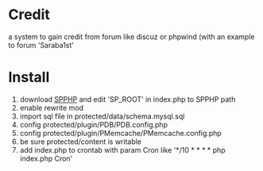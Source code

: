 Credit
======

a system to gain credit from forum like discuz or phpwind (with an example to forum 'Saraba1st'

# Install
1. download [SPPHP] and edit 'SP_ROOT' in index.php to SPPHP path
2. enable rewrite mod
3. import sql file in protected/data/schema.mysql.sql
4. config protected/plugin/PDB/PDB.config.php
5. config protected/plugin/PMemcache/PMemcache.config.php
6. be sure protected/content is writable
7. add index.php to crontab with param Cron like '*/10 * * * * php index.php Cron'

[SPPHP]: https://github.com/Sinute/SPPHP
